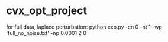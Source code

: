 # cvx_opt_project
for full data, laplace perturbation: 
python exp.py -cn 0 -nt 1 -wp 'full_no_noise.txt' -np 0.0001 2 0
